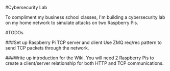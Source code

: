 #Cybersecurity Lab

To compliment my business school classes, I'm building a cybersecurity lab on my home network to simulate attacks on two Raspberry Pis.



#TODOs

###Set up Raspberry Pi TCP server and client
Use ZMQ req/rec pattern to send TCP packets through the network.

###Write up introduction for the Wiki. You will need 2 Raspberry Pis to create a client/server relationship for both HTTP and TCP communications. 

